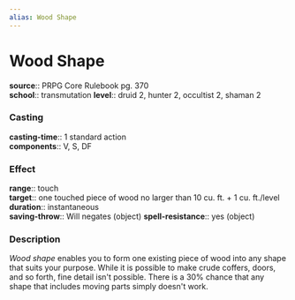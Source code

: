 ```yaml
---
alias: Wood Shape
---
```


# Wood Shape 

**source**:: PRPG Core Rulebook pg. 370  
**school**:: transmutation
**level**:: druid 2, hunter 2, occultist 2, shaman 2

### Casting 

**casting-time**:: 1 standard action  
**components**:: V, S, DF

### Effect 

**range**:: touch  
**target**:: one touched piece of wood no larger than 10 cu. ft. + 1 cu. ft./level  
**duration**:: instantaneous  
**saving-throw**:: Will negates (object)
**spell-resistance**:: yes (object)

### Description 

*Wood shape* enables you to form one existing piece of wood into any shape that suits your purpose. While it is possible to make crude coffers, doors, and so forth, fine detail isn't possible. There is a 30% chance that any shape that includes moving parts simply doesn't work.
